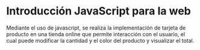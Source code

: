 # Introducción JavaScript para la web

Mediante el uso de javascript, se realiza la implementación de tarjeta de producto en una tienda online que permite interacción con el usuario, el cual puede modificar
la cantidad y el color del producto y visualizar el total.


